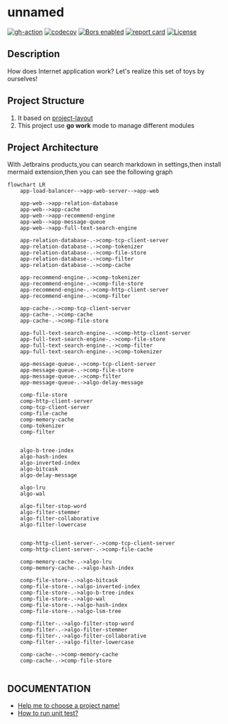 # unnamed
[![gh-action](https://github.com/screw-coding/unnamed/actions/workflows/go.yml/badge.svg)](https://github.com/screw-coding/unnamed/actions/workflows/go.yml)
[![codecov](https://codecov.io/gh/screw-coding/unnamed/branch/staging/graph/badge.svg)](https://codecov.io/gh/screw-coding/unnamed)
[![Bors enabled](https://bors.tech/images/badge_small.svg)](https://app.bors.tech/repositories/46302)
[![report card](https://goreportcard.com/badge/github.com/screw-coding/unnamed)](https://goreportcard.com/report/github.com/screw-coding/unnamed)
[![License](https://img.shields.io/badge/License-Apache%202.0-blue.svg)](https://github.com/gojp/goreportcard/blob/master/LICENSE)




## Description

How does Internet application work? Let's realize this set of toys by ourselves!

## Project Structure

1. It based on [project-layout](https://github.com/golang-standards/project-layout)
2. This project use **go work** mode to manage different modules


## Project Architecture

With Jetbrains products,you can search markdown in settings,then install mermaid extension,then you can see the following graph
```mermaid
flowchart LR
    app-load-balancer-->app-web-server-->app-web
     
    app-web-->app-relation-database
    app-web-->app-cache
    app-web-->app-recommend-engine
    app-web-->app-message-queue
    app-web-->app-full-text-search-engine
   
    app-relation-database-.->comp-tcp-client-server
    app-relation-database-.->comp-tokenizer
    app-relation-database-.->comp-file-store
    app-relation-database-.->comp-filter
    app-relation-database-.->comp-cache
    
    app-recommend-engine-.->comp-tokenizer
    app-recommend-engine-.->comp-file-store
    app-recommend-engine-.->comp-http-client-server
    app-recommend-engine-.->comp-filter
    
    app-cache-.->comp-tcp-client-server
    app-cache-.->comp-cache
    app-cache-.->comp-file-store
    
    app-full-text-search-engine-.->comp-http-client-server
    app-full-text-search-engine-.->comp-file-store
    app-full-text-search-engine-.->comp-filter
    app-full-text-search-engine-.->comp-tokenizer
    
    app-message-queue-.->comp-tcp-client-server
    app-message-queue-.->comp-file-store
    app-message-queue-.->comp-filter
    app-message-queue-.->algo-delay-message
    
    comp-file-store
    comp-http-client-server
    comp-tcp-client-server
    comp-file-cache
    comp-memory-cache
    comp-tokenizer
    comp-filter
    
    
    algo-b-tree-index
    algo-hash-index
    algo-inverted-index
    algo-bitcask
    algo-delay-message
    
    algo-lru
    algo-wal
    
    algo-filter-stop-word
    algo-filter-stemmer
    algo-filter-collaborative
    algo-filter-lowercase
    
    
    comp-http-client-server-.->comp-tcp-client-server
    comp-http-client-server-.->comp-file-cache
    
    comp-memory-cache-.->algo-lru
    comp-memory-cache-.->algo-hash-index
    
    comp-file-store-.->algo-bitcask
    comp-file-store-.->algo-inverted-index
    comp-file-store-.->algo-b-tree-index
    comp-file-store-.->algo-wal
    comp-file-store-.->algo-hash-index
    comp-file-store-.->algo-lsm-tree
    
    comp-filter-.->algo-filter-stop-word
    comp-filter-.->algo-filter-stemmer
    comp-filter-.->algo-filter-collaborative
    comp-filter-.->algo-filter-lowercase
    
    comp-cache-.->comp-memory-cache
    comp-cache-.->comp-file-store
    

```

## DOCUMENTATION

* [Help me to choose a project name!](docs/issue-6-which-name.md)
* [How to run unit test?](docs/issue-14-go-unit-test.md)